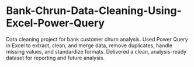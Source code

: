 # Bank-Chrun-Data-Cleaning-Using-Excel-Power-Query
Data cleaning project for bank customer churn analysis. Used Power Query in Excel to extract, clean, and merge data, remove duplicates, handle missing values, and standardize formats. Delivered a clean, analysis-ready dataset for reporting and future analysis.
